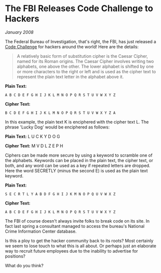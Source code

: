 # The FBI Releases Code Challenge to Hackers
*January 2008*

The Federal Bureau of Investigation, that's right, the FBI, has just released a [Code Challenge](http://www.networkworld.com/community/node/36704) for hackers around the world! Here are the details:

> A relatively basic form of substitution cipher is the Caesar Cipher, named for its Roman origins. The Caesar Cipher involves writing two alphabets, one above the other. The lower alphabet is shifted by one or more characters to the right or left and is used as the cipher text to represent the plain text letter in the alphabet above it.

**Plain Text:**
```
A B C D E F G H I J K L M N O P Q R S T U V W X Y Z
```

**Cipher Text:**
```
B C D E F G H I J K L M N O P Q R S T U V W X Y Z A
```

In this example, the plain text K is enciphered with the cipher text L. The phrase 'Lucky Dog' would be enciphered as follows:

**Plain Text:** L U C K Y D O G

**Cipher Text:** M V D L Z E P H

Ciphers can be made more secure by using a keyword to scramble one of the alphabets. Keywords can be placed in the plain text, the cipher text, or both, and any word can be used as a key if repeated letters are dropped. Here the word SECRETLY (minus the second E) is used as the plain text keyword.

**Plain Text:**
```
S E C R T L Y A B D F G H I J K M N O P Q U V W X Z
```

**Cipher Text:**
```
A B C D E F G H I J K L M N O P Q R S T U V W X Y Z
```

 The FBI of course doesn't always invite folks to break code on its site. In fact last spring a consultant managed to access the bureau's National Crime Information Center database.

 Is this a ploy to get the hacker community back to its roots? Most certainly we seem to lose touch to what this is all about. Or perhaps just an elaborate way to recruit future employees due to the inability to advertise for positions?

 What do you think?
